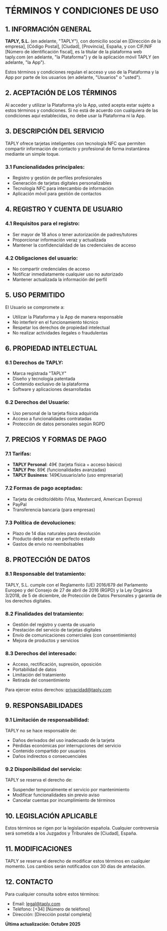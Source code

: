 # TÉRMINOS Y CONDICIONES DE USO

## 1. INFORMACIÓN GENERAL

**TAPLY, S.L.** (en adelante, "TAPLY"), con domicilio social en [Dirección de la empresa], [Código Postal], [Ciudad], [Provincia], España, y con CIF/NIF [Número de identificación fiscal], es la titular de la plataforma web taply.com (en adelante, "la Plataforma") y de la aplicación móvil TAPLY (en adelante, "la App").

Estos términos y condiciones regulan el acceso y uso de la Plataforma y la App por parte de los usuarios (en adelante, "Usuarios" o "usted").

## 2. ACEPTACIÓN DE LOS TÉRMINOS

Al acceder y utilizar la Plataforma y/o la App, usted acepta estar sujeto a estos términos y condiciones. Si no está de acuerdo con cualquiera de las condiciones aquí establecidas, no debe usar la Plataforma ni la App.

## 3. DESCRIPCIÓN DEL SERVICIO

TAPLY ofrece tarjetas inteligentes con tecnología NFC que permiten compartir información de contacto y profesional de forma instantánea mediante un simple toque.

### 3.1 Funcionalidades principales:
- Registro y gestión de perfiles profesionales
- Generación de tarjetas digitales personalizables
- Tecnología NFC para intercambio de información
- Aplicación móvil para gestión de contactos

## 4. REGISTRO Y CUENTA DE USUARIO

### 4.1 Requisitos para el registro:
- Ser mayor de 18 años o tener autorización de padres/tutores
- Proporcionar información veraz y actualizada
- Mantener la confidencialidad de las credenciales de acceso

### 4.2 Obligaciones del usuario:
- No compartir credenciales de acceso
- Notificar inmediatamente cualquier uso no autorizado
- Mantener actualizada la información del perfil

## 5. USO PERMITIDO

El Usuario se compromete a:
- Utilizar la Plataforma y la App de manera responsable
- No interferir en el funcionamiento técnico
- Respetar los derechos de propiedad intelectual
- No realizar actividades ilegales o fraudulentas

## 6. PROPIEDAD INTELECTUAL

### 6.1 Derechos de TAPLY:
- Marca registrada "TAPLY"
- Diseño y tecnología patentada
- Contenido exclusivo de la plataforma
- Software y aplicaciones desarrolladas

### 6.2 Derechos del Usuario:
- Uso personal de la tarjeta física adquirida
- Acceso a funcionalidades contratadas
- Protección de datos personales según RGPD

## 7. PRECIOS Y FORMAS DE PAGO

### 7.1 Tarifas:
- **TAPLY Personal**: 49€ (tarjeta física + acceso básico)
- **TAPLY Pro**: 89€ (funcionalidades avanzadas)
- **TAPLY Business**: 149€/usuario/año (uso empresarial)

### 7.2 Formas de pago aceptadas:
- Tarjeta de crédito/débito (Visa, Mastercard, American Express)
- PayPal
- Transferencia bancaria (para empresas)

### 7.3 Política de devoluciones:
- Plazo de 14 días naturales para devolución
- Producto debe estar en perfecto estado
- Gastos de envío no reembolsables

## 8. PROTECCIÓN DE DATOS

### 8.1 Responsable del tratamiento:
TAPLY, S.L. cumple con el Reglamento (UE) 2016/679 del Parlamento Europeo y del Consejo de 27 de abril de 2016 (RGPD) y la Ley Orgánica 3/2018, de 5 de diciembre, de Protección de Datos Personales y garantía de los derechos digitales.

### 8.2 Finalidades del tratamiento:
- Gestión del registro y cuenta de usuario
- Prestación del servicio de tarjetas digitales
- Envío de comunicaciones comerciales (con consentimiento)
- Mejora de productos y servicios

### 8.3 Derechos del interesado:
- Acceso, rectificación, supresión, oposición
- Portabilidad de datos
- Limitación del tratamiento
- Retirada del consentimiento

Para ejercer estos derechos: privacidad@taply.com

## 9. RESPONSABILIDADES

### 9.1 Limitación de responsabilidad:
TAPLY no se hace responsable de:
- Daños derivados del uso inadecuado de la tarjeta
- Pérdidas económicas por interrupciones del servicio
- Contenido compartido por usuarios
- Daños indirectos o consecuenciales

### 9.2 Disponibilidad del servicio:
TAPLY se reserva el derecho de:
- Suspender temporalmente el servicio por mantenimiento
- Modificar funcionalidades sin previo aviso
- Cancelar cuentas por incumplimiento de términos

## 10. LEGISLACIÓN APLICABLE

Estos términos se rigen por la legislación española. Cualquier controversia será sometida a los Juzgados y Tribunales de [Ciudad], España.

## 11. MODIFICACIONES

TAPLY se reserva el derecho de modificar estos términos en cualquier momento. Los cambios serán notificados con 30 días de antelación.

## 12. CONTACTO

Para cualquier consulta sobre estos términos:
- Email: legal@taply.com
- Teléfono: [+34] [Número de teléfono]
- Dirección: [Dirección postal completa]

**Última actualización: Octubre 2025**
